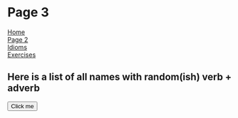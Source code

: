 <h1>Page 3 </h1>
<p> 
  <a href="index.html">Home</a> <br> 
  <a href="page2.html">Page 2</a> <br>
  <a href="Idioms.html">Idioms</a> <br>
  <a href="Exercises.html">Exercises</a>
  
</p>

<h2>Here is a list of all names with random(ish) verb + adverb</h2>

<button onclick="makeSentence()">Click me</button>

<p id="demo"></p>

<script>
function makeSentence() {
var person = {
    names: [ "Brian","Betty","Fiona", "Freddy", "Mini", "Marvin", "Alice", "Bob", "Jane", "Arthur", "Vincent", "Amy", "He", "She" ],
    verbs: [ "speaks", "eats", "runs", "walks", "drinks" ],
    adverbs: ["slowly", "quickly", "nicely", "noisily", "a lot", "a little", "rarely" ]
    };
    
 var i
 var text ="";
 for (i=0; i <person.names.length; i++) {
    name = person.names[Math.floor(Math.random() * person.names.length)];
    verb = person.verbs[Math.floor(Math.random() * person.verbs.length)];
    adv = person.adverbs[Math.floor(Math.random() * person.adverbs.length)];
    
    text += name + " " + verb + " " + adv + "<br>";
    
    document.getElementById("demo").innerHTML = text; 
  }

}
</script>

